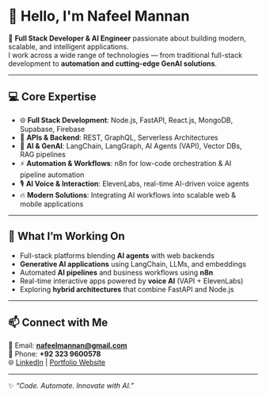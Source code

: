 # 👋 Hello, I'm Nafeel Mannan  

🚀 **Full Stack Developer & AI Engineer** passionate about building modern, scalable, and intelligent applications.  
I work across a wide range of technologies — from traditional full-stack development to **automation and cutting-edge GenAI solutions**.  

---

## 💻 Core Expertise  
- 🌐 **Full Stack Development**: Node.js, FastAPI, React.js, MongoDB, Supabase, Firebase  
- 🔧 **APIs & Backend**: REST, GraphQL, Serverless Architectures  
- 🤖 **AI & GenAI**: LangChain, LangGraph, AI Agents (VAPI), Vector DBs, RAG pipelines  
- ⚡ **Automation & Workflows**: n8n for low-code orchestration & AI pipeline automation  
- 🎙️ **AI Voice & Interaction**: ElevenLabs, real-time AI-driven voice agents  
- 🔥 **Modern Solutions**: Integrating AI workflows into scalable web & mobile applications  

---

## 🚀 What I’m Working On  
- Full-stack platforms blending **AI agents** with web backends  
- **Generative AI applications** using LangChain, LLMs, and embeddings  
- Automated **AI pipelines** and business workflows using **n8n**  
- Real-time interactive apps powered by **voice AI** (VAPI + ElevenLabs)  
- Exploring **hybrid architectures** that combine FastAPI and Node.js  

---

## 📫 Connect with Me  
📧 Email: **nafeelmannan@gmail.com**  
📱 Phone: **+92 323 9600578**  
🌐 [LinkedIn](https://www.linkedin.com) | [Portfolio Website](https://www.github.com/nafeel-mannan)  

---
✨ _“Code. Automate. Innovate with AI.”_  
